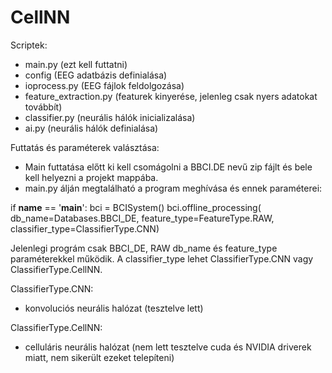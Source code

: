 # CellNN

Scriptek:
- main.py (ezt kell futtatni)
- config (EEG adatbázis definialása)
- ioprocess.py (EEG fájlok feldolgozása)
- feature_extraction.py (featurek kinyerése, jelenleg csak nyers adatokat továbbít)
- classifier.py (neurális hálók inicializalása)
- ai.py (neurális hálók definialása)

Futtatás és paraméterek valásztása:

- Main futtatása előtt ki kell csomágolni a BBCI.DE nevű zip fájlt és bele kell helyezni a projekt mappába.
- main.py álján megtalálható a program meghívása és ennek paraméterei:

if __name__ == '__main__':
    bci = BCISystem()
    bci.offline_processing(
        db_name=Databases.BBCI_DE,
        feature_type=FeatureType.RAW,
        classifier_type=ClassifierType.CNN) 
        
Jelenlegi prográm csak BBCI_DE, RAW db_name és feature_type paraméterekkel működik. A classifier_type lehet ClassifierType.CNN vagy ClassifierType.CellNN.

ClassifierType.CNN:
- konvoluciós neurális halózat (tesztelve lett)

ClassifierType.CellNN:
- celluláris neurális halózat (nem lett tesztelve cuda és NVIDIA driverek miatt, nem sikerült ezeket telepíteni)
